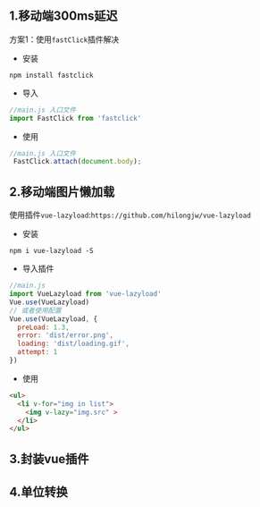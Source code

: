 ## 1.移动端300ms延迟

方案1：使用`fastClick`插件解决

- 安装

```shell
npm install fastclick
```

- 导入

```js
//main.js 入口文件
import FastClick from 'fastclick'
```

- 使用

```js
//main.js 入口文件
 FastClick.attach(document.body);
```

## 2.移动端图片懒加载

使用插件`vue-lazyload`:`https://github.com/hilongjw/vue-lazyload`

- 安装

```shell
npm i vue-lazyload -S
```

- 导入插件

```js
//main.js
import VueLazyload from 'vue-lazyload'
Vue.use(VueLazyload)
// 或者使用配置
Vue.use(VueLazyload, {
  preLoad: 1.3,
  error: 'dist/error.png',
  loading: 'dist/loading.gif',
  attempt: 1
})
```

- 使用

```html
<ul>
  <li v-for="img in list">
    <img v-lazy="img.src" >
  </li>
</ul>
```











## 3.封装vue插件



## 4.单位转换

